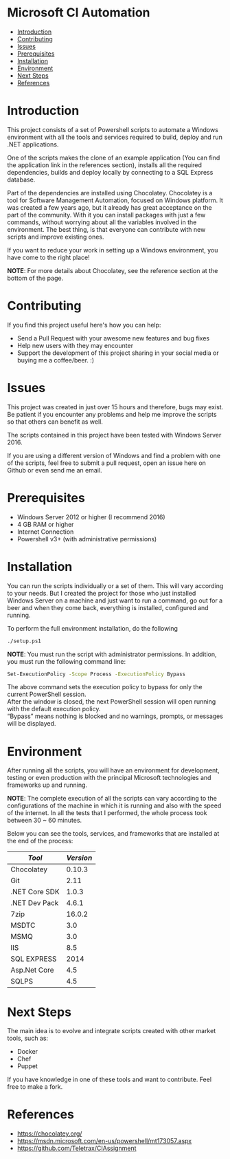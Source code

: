 # Microsoft CI Automation

- [Introduction](#introduction)
- [Contributing](#contributing)
- [Issues](#issues)
- [Prerequisites](#prerequisites)
- [Installation](#installation)
- [Environment](#tools)
- [Next Steps](#next-steps)
- [References](#references)

# Introduction

This project consists of a set of Powershell scripts to automate a Windows environment with all the tools and services 
required to build, deploy and run .NET applications.

One of the scripts makes the clone of an example application (You can find the application link in the references section), 
installs all the required dependencies, builds and deploy locally by connecting to a SQL Express database.

Part of the dependencies are installed using Chocolatey. Chocolatey is a tool for Software Management Automation, focused on Windows platform. 
It was created a few years ago, but it already has great acceptance on the part of the community. 
With it you can install packages with just a few commands, without worrying about all the variables involved in 
the environment.
The best thing, is that everyone can contribute with new scripts and improve existing ones. 

If you want to reduce your work in setting up a Windows environment, you have come to the right place!

__NOTE__: For more details about Chocolatey, see the reference section at the bottom of the page.

# Contributing

If you find this project useful here's how you can help:

- Send a Pull Request with your awesome new features and bug fixes
- Help new users with they may encounter
- Support the development of this project sharing in your social media or buying me a coffee/beer. :)

# Issues

This project was created in just over 15 hours and therefore, bugs may exist. 
Be patient if you encounter any problems and help me improve the scripts so that others can benefit as well.

The scripts contained in this project have been tested with Windows Server 2016.
 
If you are using a different version of Windows and find a problem with one of the scripts, 
feel free to submit a pull request, open an issue here on Github or even send me an email.

# Prerequisites

- Windows Server 2012 or higher (I recommend 2016)
- 4 GB RAM or higher
- Internet Connection
- Powershell v3+ (with administrative permissions)


# Installation

You can run the scripts individually or a set of them. This will vary according to your needs. 
But I created the project for those who just installed Windows Server on a machine and just want to run a command, 
go out for a beer and when they come back, everything is installed, configured and running.

To perform the full environment installation, do the following

```bash
./setup.ps1
```
__NOTE__: You must run the script with administrator permissions. In addition, you must run the following command line:

```bash
Set-ExecutionPolicy -Scope Process -ExecutionPolicy Bypass
```

The above command sets the execution policy to bypass for only the current PowerShell session.  
After the window is closed, the next PowerShell session will open running with the default execution policy.  
“Bypass” means nothing is blocked and no warnings, prompts, or messages will be displayed.

# Environment

After running all the scripts, you will have an environment for development, 
testing or even production with the principal Microsoft technologies and frameworks up and running.

__NOTE__: The complete execution of all the scripts can vary according to the configurations of the machine 
in which it is running and also with the speed of the internet. In all the tests that I performed, 
the whole process took between 30 ~ 60 minutes.

Below you can see the tools, services, and frameworks that are installed at the end of the process:


| *Tool*        | *Version*     | 
| ------------- | ------------- | 
| Chocolatey    | 0.10.3        |
| Git           | 2.11          |
| .NET Core SDK | 1.0.3         |
| .NET Dev Pack | 4.6.1         |
| 7zip          | 16.0.2        |
| MSDTC         | 3.0           |
| MSMQ          | 3.0           |
| IIS           | 8.5           |
| SQL EXPRESS   | 2014          |
| Asp.Net Core  | 4.5           |
| SQLPS         | 4.5           |



# Next Steps

The main idea is to evolve and integrate scripts created with other market tools, such as:

- Docker
- Chef
- Puppet

If you have knowledge in one of these tools and want to contribute. Feel free to make a fork.

# References

* https://chocolatey.org/
* https://msdn.microsoft.com/en-us/powershell/mt173057.aspx
* https://github.com/Teletrax/CIAssignment